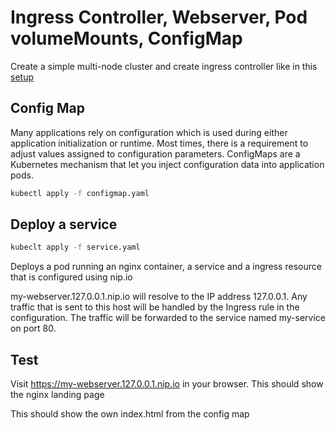 # Ingress Controller, Webserver, Pod volumeMounts, ConfigMap

Create a simple multi-node cluster and create ingress controller like in this [setup](../simple-multi-node-cluster/doc.md)

## Config Map

Many applications rely on configuration which is used during either application initialization or runtime. Most times, there is a requirement to adjust values assigned to configuration parameters. ConfigMaps are a Kubernetes mechanism that let you inject configuration data into application pods.

```bash
kubectl apply -f configmap.yaml
```

## Deploy a service

```bash
kubeclt apply -f service.yaml
```
Deploys a pod running an nginx container, a service and a ingress resource that is configured using nip.io

my-webserver.127.0.0.1.nip.io will resolve to the IP address 127.0.0.1. Any traffic that is sent to this host will be handled by the Ingress rule in the configuration. The traffic will be forwarded to the service named my-service on port 80.

## Test

Visit https://my-webserver.127.0.0.1.nip.io in your browser. This should show the nginx landing page

This should show the own index.html from the config map